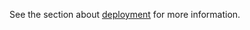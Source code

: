 
See the section about [deployment](https://movie-ticket-booking-app.vercel.app/) for more information.
